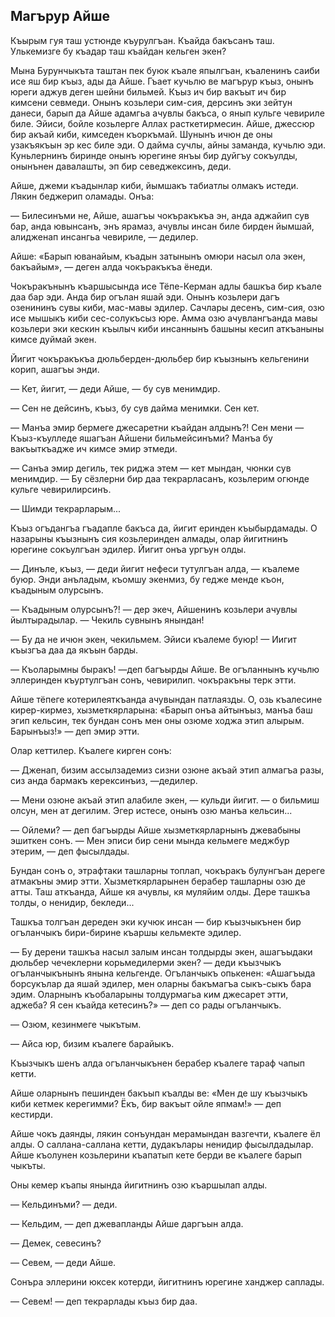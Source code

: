 ## Магърур Айше

Къырым гуя таш устюнде къурулгъан. Къайда бакъсанъ таш. Улькемизге бу къадар таш къайдан кельген экен?

Мына Бурунчыкъта таштан пек буюк къале япылгъан, къаленинъ саиби исе яш бир къыз, ады да Айше. Гъает кучьлю ве магърур къыз, онынъ юреги аджув деген шейни бильмей. Къыз ич бир вакъыт ич бир кимсени севмеди. Онынъ козьлери сим-сия, дерсинъ эки зейтун данеси, барып да Айше адамгьа ачувлы бакъса, о янып кульге чевириле биле. Эйиси, бойле козьлерге Аллах расткетирмесин. Айше, джессюр бир акъай киби, кимседен къоркъмай. Шунынъ ичюн де оны узакъякъын эр кес биле эди. О дайма сучлы, айны заманда, кучьлю эди. Куньлернинъ биринде онынъ юрегине янъы бир дуйгъу сокъулды, онынънен давалашты, эп бир севеджексинъ, деди.

Айше, джеми къадынлар киби, йымшакъ табиатлы олмакъ истеди. Лякин беджерип оламады. Онъа:

— Билесинъми не, Айше, ашагъы чокъракъкъа эн, анда аджайип сув бар, анда ювынсанъ, энъ ярамаз, ачувлы инсан биле бирден йымшай, алидженап инсангьа чевириле, — дедилер.

Айше: «Барып юванайым, къадын затынынъ омюри насыл ола экен, бакъайым», — деген алда чокъракъкъа ёнеди.

Чокъракънынъ къаршысында исе Тёпе-Керман адлы башкъа бир къале даа бар эди. Анда бир огълан яшай эди. Онынъ козьлери дагъ озенининъ сувы киби, мас-мавы эдилер. Сачлары десенъ, сим-сия, озю исе мышыкъ киби сес-солукъсыз юре. Амма озю ачувлангъанда мавы козьлери эки кескин къылыч киби инсаннынъ башыны кесип аткъаныны кимсе дуймай экен.

Йигит чокъракъкъа дюльберден-дюльбер бир къызнынъ кельгенини корип, ашагъы энди.

— Кет, йигит, — деди Айше, — бу сув менимдир.

— Сен не дейсинъ, къыз, бу сув дайма менимки. Сен кет.

— Манъа эмир бермеге джесаретни къайдан алдынъ?! Сен мени — Къыз-къулледе яшагъан Айшени бильмейсинъми? Манъа бу вакъыткъадже ич кимсе эмир этмеди.

— Санъа эмир дегиль, тек риджа этем — кет мындан, чюнки сув менимдир. — Бу сёзлерни бир даа текрарласанъ, козьлерим огюнде кульге чевирилирсинъ.

— Шимди текрарларым...

Къыз огъдангъа гъадапле бакъса да, йигит еринден къыбырдамады. О назарыны къызнынъ сия козьлеринден алмады, олар йигитнинъ юрегине сокъулгъан эдилер. Йигит онъа ургъун олды.

— Динъле, къыз, — деди йигит нефеси тутулгъан алда, — къалеме буюр. Энди анъладым, къомшу экенмиз, бу гедже менде къон, къадыным олурсынъ.

— Къадыным олурсынъ?! — дер экеч, Айшенинъ козьлери ачувлы йылтырадылар. — Чекиль сувнынъ янындан!

— Бу да не ичюн экен, чекильмем. Эйиси къалеме буюр! — Иигит къызгъа даа да якъын барды.

— Къоларымны быракъ! —деп багъырды Айше. Ве огъланнынъ кучьлю эллеринден къуртулгъан сонъ, чевирилип. чокъракъны терк этти.

Айше тёпеге котерилеяткъанда ачувындан патлаязды. О, озь къалесине кирер-кирмез, хызметкярларына: «Барып онъа айтынъыз, манъа баш эгип кельсин, тек бундан сонъ мен оны озюме ходжа этип алырым. Барынъыз!» — деп эмир этти.

Олар кеттилер. Къалеге кирген сонъ:

— Дженап, бизим ассылзадемиз сизни озюне акъай этип алмагъа разы, сиз анда бармакъ керексинъиз, —дедилер.

— Мени озюне акъай этип алабиле экен, — кульди йигит. — о бильмиш олсун, мен ат дегилим. Эгер истесе, онынъ озю манъа кельсин...

— Ойлеми? — деп багъырды Айше хызметкярларнынъ джевабыны эшиткен сонъ. — Мен эписи бир сени мында кельмеге меджбур этерим, — деп фысылдады.

Бундан сонъ о, этрафтаки ташларны топлап, чокъракъ булунгъан дереге атмакъны эмир этти. Хызметкярларынен берабер ташларны озю де атты. Таш аткъанда, Айше кя ачувлы, кя муляйим олды. Дере ташкъа толды, о ненидир, бекледи...

Ташкъа толгъан дереден эки кучюк инсан — бир къызчыкънен бир огъланчыкъ бири-бирине къаршы кельмекте эдилер.

— Бу дерени ташкъа насыл залым инсан толдырды экен, ашагъыдаки дюльбер чечеклерни корьмедилерми экен? — деди къызчыкъ огъланчыкънынъ янына кельгенде. Огъланчыкъ опькенен: «Ашагъыда борсукълар да яшай эдилер, мен оларны бакъмагъа сыкъ-сыкъ бара эдим. Оларнынъ къобаларыны толдурмагьа ким джесарет этти, аджеба? Я сен къайда кетесинъ?» — деп со рады огъланчыкъ.

— Озюм, кезинмеге чыкътым.

— Айса юр, бизим къалеге барайыкъ.

Къызчыкъ шенъ алда огъланчыкънен берабер къалеге тараф чапып кетти.

Айше оларнынъ пешинден бакъып къалды ве: «Мен де шу къызчыкъ киби кетмек керегимми? Ёкъ, бир вакъыт ойле япмам!» — деп кестирди.

Айше чокъ даянды, лякин сонъундан мерамындан вазгечти, къалеге ёл алды. О саллана-саллана кетти, дудакълары ненидир фысылдадылар. Айше къолунен козьлерини къапатып кете берди ве къалеге барып чыкъты.

Оны кемер къапы янында йигитнинъ озю къаршылап алды.

— Кельдинъми? — деди.

— Кельдим, — деп джевапланды Айше даргъын алда.

— Демек, севесинъ?

— Севем, — деди Айше.

Сонъра эллерини юксек котерди, йигитнинъ юрегине ханджер саплады.

— Севем! — деп текрарлады къыз бир даа.
